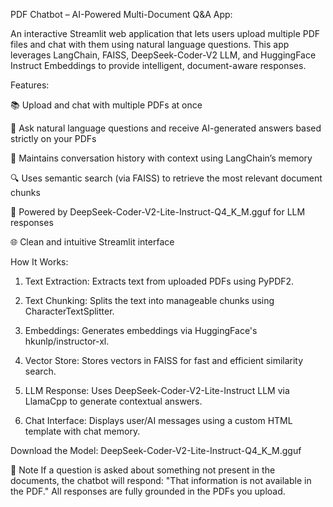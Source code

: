 PDF Chatbot – AI-Powered Multi-Document Q&A App:

An interactive Streamlit web application that lets users upload multiple PDF files and chat with them using natural language questions.
This app leverages LangChain, FAISS, DeepSeek-Coder-V2 LLM, and HuggingFace Instruct Embeddings to provide intelligent, document-aware responses.

Features:

📚 Upload and chat with multiple PDFs at once

🤖 Ask natural language questions and receive AI-generated answers based strictly on your PDFs

🧠 Maintains conversation history with context using LangChain’s memory

🔍 Uses semantic search (via FAISS) to retrieve the most relevant document chunks

🧩 Powered by DeepSeek-Coder-V2-Lite-Instruct-Q4_K_M.gguf for LLM responses

🌐 Clean and intuitive Streamlit interface

How It Works:

1. Text Extraction: Extracts text from uploaded PDFs using PyPDF2.

2. Text Chunking: Splits the text into manageable chunks using CharacterTextSplitter.

3. Embeddings: Generates embeddings via HuggingFace's hkunlp/instructor-xl.

4. Vector Store: Stores vectors in FAISS for fast and efficient similarity search.

5. LLM Response: Uses DeepSeek-Coder-V2-Lite-Instruct LLM via LlamaCpp to generate contextual answers.

6. Chat Interface: Displays user/AI messages using a custom HTML template with chat memory.

Download the Model:
DeepSeek-Coder-V2-Lite-Instruct-Q4_K_M.gguf

📌 Note
If a question is asked about something not present in the documents, the chatbot will respond:
"That information is not available in the PDF."
All responses are fully grounded in the PDFs you upload.
